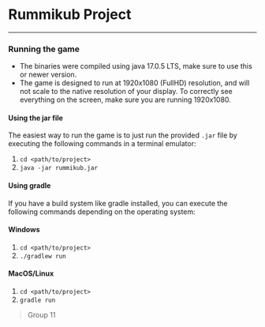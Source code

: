 # Rummikub Project
---
### Running the game
- The binaries were compiled using java 17.0.5 LTS, make sure to use this or newer version.
- The game is designed to run at 1920x1080 (FullHD) resolution, and will not scale to the native resolution of your display.
To correctly see everything on the screen, make sure you are running 1920x1080.
#### Using the jar file
The easiest way to run the game is to just run the provided `.jar` file by executing the following commands in a terminal 
emulator:
1. `cd <path/to/project>`
1. `java -jar rummikub.jar`
#### Using gradle
If you have a build system like gradle installed, you can execute the following commands depending on the operating system:
#### Windows
1. `cd <path/to/project>`
1. `./gradlew run`
#### MacOS/Linux
1. `cd <path/to/project>`
1. `gradle run`

> Group 11

